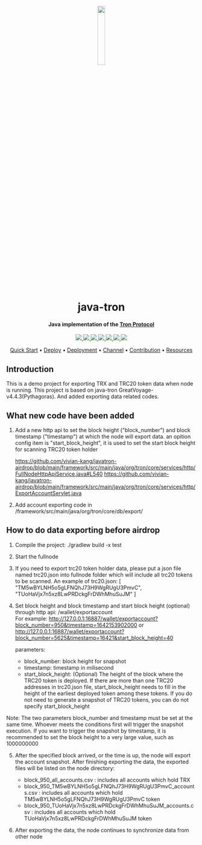 <h1 align="center">
  <br>
  <img width=20% src="https://github.com/tronprotocol/wiki/blob/master/images/java-tron.jpg?raw=true">
  <br>
  java-tron 
  <br>
</h1>

<h4 align="center">
  Java implementation of the <a href="https://tron.network">Tron Protocol</a>
</h4>


<p align="center">
  <a href="https://gitter.im/tronprotocol/allcoredev">
    <img src="https://camo.githubusercontent.com/da2edb525cde1455a622c58c0effc3a90b9a181c/68747470733a2f2f6261646765732e6769747465722e696d2f4a6f696e253230436861742e737667">
  </a>

  <a href="https://travis-ci.org/tronprotocol/java-tron">
    <img src="https://travis-ci.org/tronprotocol/java-tron.svg?branch=develop">
  </a>

  <a href="https://codecov.io/gh/tronprotocol/java-tron">
    <img src="https://codecov.io/gh/tronprotocol/java-tron/branch/develop/graph/badge.svg" />
  </a>

  <a href="https://github.com/tronprotocol/java-tron/issues">
    <img src="https://img.shields.io/github/issues/tronprotocol/java-tron.svg">
  </a>

  <a href="https://github.com/tronprotocol/java-tron/pulls">
    <img src="https://img.shields.io/github/issues-pr/tronprotocol/java-tron.svg">
  </a>

  <a href="https://github.com/tronprotocol/java-tron/graphs/contributors">
    <img src="https://img.shields.io/github/contributors/tronprotocol/java-tron.svg">
  </a>

  <a href="LICENSE">
    <img src="https://img.shields.io/github/license/tronprotocol/java-tron.svg">
  </a>
</p>

<p align="center">
  <a href="#quick-start">Quick Start</a> •
  <a href="#deploy">Deploy</a> •
  <a href="#Deployment">Deployment</a> •
  <a href="#Channel">Channel</a> •
  <a href="#Contribution">Contribution</a> •
  <a href="#Resources">Resources</a>
</p>

## Introduction
This is a demo project for exporting TRX and TRC20 token data when node is running. This project is based on java-tron GreatVoyage-v4.4.3(Pythagoras). And added exporting data related codes.


## What new code have been added
1. Add a new http api to set the block height ("block_number") and block timestamp ("timestamp")  at which the node will export data. an opition config item is "start_block_height", it is used to set the start block height for scanning TRC20 token holder
   
   https://github.com/vivian-kang/javatron-airdrop/blob/main/framework/src/main/java/org/tron/core/services/http/FullNodeHttpApiService.java#L540 
   https://github.com/vivian-kang/javatron-airdrop/blob/main/framework/src/main/java/org/tron/core/services/http/ExportAccountServlet.java 


2. Add account exporting code in /framework/src/main/java/org/tron/core/db/export/



## How to do data exporting before airdrop

1. Compile the project: ./gradlew build -x test 

2. Start the fullnode

3. If you need to export trc20 token holder data, please put a json file named trc20.json into fullnode folder which will include all trc20 tokens to be scanned. An example of trc20.json:
[
"TM5wBYLNH5o5gLFNQhJ73H9WgRUgU3PmvC",
"TUoHaVjx7n5xz8LwPRDckgFrDWhMhuSuJM"
]


4. Set block height and block timestamp and start block height (optional) through http api: /wallet/exportaccount  
   For example: http://127.0.0.1:16887/wallet/exportaccount?block_number=950&timestamp=1642153902000  or http://127.0.0.1:16887/wallet/exportaccount?block_number=5625&timestamp=16421&start_block_height=40 
   
   parameters:
    * block_number: block height for snapshot
    * timestamp: timestamp in milisecond 
    * start_block_height: (Optional)  The height of the block where the TRC20 token is deployed. If there are more than one TRC20 addresses in trc20.json file, start_block_height needs to fill in the height of the earliest deployed token among these tokens. If you do not need to generate a snapshot of TRC20 tokens, you can do not specify start_block_height

  Note: 
    The two parameters block_number and timestamp must be set at the same time. Whoever meets the conditions first will trigger the snapshot execution. If you want to trigger the snapshot by timestamp, it is recommended to set the block height to a very large value, such as 1000000000

5. After the specified block arrived, or the time is up, the node will export the account snapshot. After finishing exporting the data, the exported files will be listed on the node directory:

   * block_950_all_accounts.csv  : includes all accounts which hold TRX
   * block_950_TM5wBYLNH5o5gLFNQhJ73H9WgRUgU3PmvC_accounts.csv  : includes all accounts which hold TM5wBYLNH5o5gLFNQhJ73H9WgRUgU3PmvC token
   * block_950_TUoHaVjx7n5xz8LwPRDckgFrDWhMhuSuJM_accounts.csv  : includes all accounts which hold TUoHaVjx7n5xz8LwPRDckgFrDWhMhuSuJM token 
 
 

6. After exporting the data, the node continues to synchronize data from other node 

